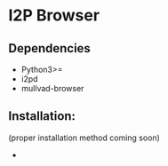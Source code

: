 # I2P Browser

## Dependencies
- Python3>=
- i2pd
- mullvad-browser
## Installation:
(proper installation method coming soon)
- ```$ mv i2p-browser.py /usr/local/bin/i2pbrowser
